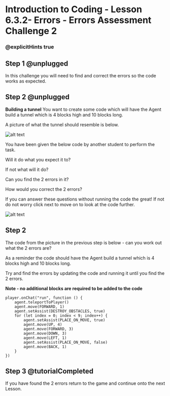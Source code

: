 # Introduction to Coding - Lesson 6.3.2- Errors - Errors Assessment Challenge 2
### @explicitHints true

## Step 1 @unplugged
In this challenge you will need to find and correct the errors so the code works as expected.

## Step 2 @unplugged
**Building a tunnel**
You want to create some code which will have the Agent build a tunnel which is 4 blocks high and 10 blocks long. 

A picture of what the tunnel should resemble is below. 

![alt text](https://intro.codingcredentials.com/Lesson6/6.3.2/images/1.jpg?raw=true "Errors")

You have been given the below code by another student to perform the task.

Will it do what you expect it to?

If not what will it do?

Can you find the 2 errors in it?

How would you correct the 2 errors?

If you can answer these questions without running the code the great! If not do not worry click next to move on to look at the code further.

![alt text](https://intro.codingcredentials.com/Lesson6/6.3.2/images/2.jpg?raw=true "Errors")

## Step 2 
The code from the picture in the previous step is below - can you work out what the 2 errors are?

As a reminder the code should have the Agent build a tunnel which is 4 blocks high and 10 blocks long. 

Try and find the errors by updating the code and running it until you find the 2 errors. 

**Note - no additional blocks are required to be added to the code**
```template
player.onChat("run", function () {
    agent.teleportToPlayer()
    agent.move(FORWARD, 1)
    agent.setAssist(DESTROY_OBSTACLES, true)
    for (let index = 0; index < 9; index++) {
        agent.setAssist(PLACE_ON_MOVE, true)
        agent.move(UP, 4)
        agent.move(FORWARD, 3)
        agent.move(DOWN, 3)
        agent.move(LEFT, 1)
        agent.setAssist(PLACE_ON_MOVE, false)
        agent.move(BACK, 1)
    }
})
```

## Step 3 @tutorialCompleted
If you have found the 2 errors return to the game and continue onto the next Lesson.